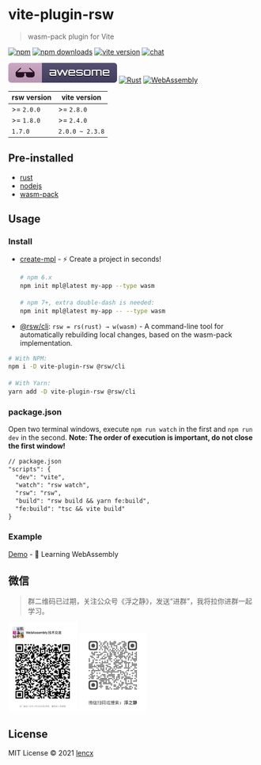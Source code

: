 # vite-plugin-rsw

> wasm-pack plugin for Vite

[![npm](https://img.shields.io/npm/v/vite-plugin-rsw.svg)](https://www.npmjs.com/package/vite-plugin-rsw)
[![npm downloads](https://img.shields.io/npm/dm/vite-plugin-rsw.svg)](https://npmjs.org/package/vite-plugin-rsw)
[![vite version](https://img.shields.io/badge/Vite-^2.0.0-000000?style=flat&labelColor=646cff)](https://github.com/vitejs/vite)
[![chat](https://img.shields.io/badge/chat-discord-blue?style=flat&logo=discord)](https://discord.gg/euyYWXTwmk)

[![awesome-rsw](./assets/awesome-rsw.svg)](https://github.com/lencx/awesome-rsw)
[![Rust](https://img.shields.io/badge/-Rust-DEA584?style=flat&logo=rust&logoColor=000000)](https://www.rust-lang.org)
[![WebAssembly](https://img.shields.io/badge/-WebAssembly-654FF0?style=flat&logo=webassembly&logoColor=ffffff)](https://webassembly.org)

|rsw version|vite version|
|---|---|
| >= `2.0.0`| >= `2.8.0`|
| >= `1.8.0`| >= `2.4.0`|
|`1.7.0`|`2.0.0 ~ 2.3.8`|

## Pre-installed

* [rust](https://www.rust-lang.org/learn/get-started)
* [nodejs](https://nodejs.org)
* [wasm-pack](https://github.com/rustwasm/wasm-pack)

## Usage

### Install

* [create-mpl](https://github.com/lencx/create-mpl) - ⚡️ Create a project in seconds!

  ```bash
  # npm 6.x
  npm init mpl@latest my-app --type wasm

  # npm 7+, extra double-dash is needed:
  npm init mpl@latest my-app -- --type wasm
  ```

* [@rsw/cli](https://github.com/lencx/rsw-rs): `rsw = rs(rust) → w(wasm)` - A command-line tool for automatically rebuilding local changes, based on the wasm-pack implementation.

```bash
# With NPM:
npm i -D vite-plugin-rsw @rsw/cli

# With Yarn:
yarn add -D vite-plugin-rsw @rsw/cli
```

### package.json

Open two terminal windows, execute `npm run watch` in the first and `npm run dev` in the second. **Note: The order of execution is important, do not close the first window!**

```json5
// package.json
"scripts": {
  "dev": "vite",
  "watch": "rsw watch",
  "rsw": "rsw",
  "build": "rsw build && yarn fe:build",
  "fe:build": "tsc && vite build"
}
```

### Example

[Demo](https://github.com/lencx/learn-wasm) - 🎲 Learning WebAssembly

## 微信

> 群二维码已过期，关注公众号《浮之静》，发送“进群”，我将拉你进群一起学习。

<img height="180" src="./assets/wasm-qrcode.png" alt="wasm-wechat-qrcode" /> <img height="160" src="./assets/fzj-qrcode.png" alt="fzj-qrcode" />

## License

MIT License © 2021 [lencx](https://github.com/lencx)
